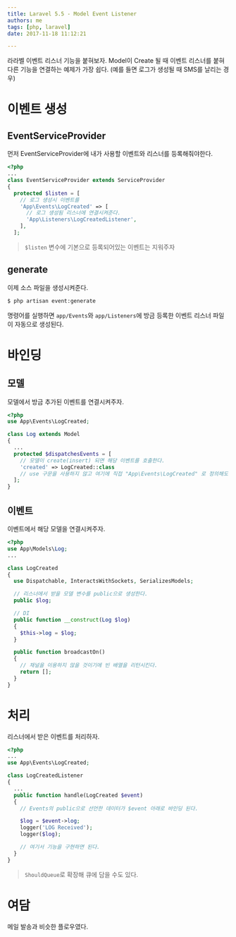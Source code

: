 ```yaml
---
title: Laravel 5.5 - Model Event Listener
authors: me
tags: [php, laravel]
date: 2017-11-18 11:12:21

---
```


라라벨 이벤트 리스너 기능을 붙혀보자.
Model이 Create 될 때 이벤트 리스너를 붙혀 다른 기능을 연결하는 예제가 가장 쉽다.
(예를 들면 로그가 생성될 때 SMS를 날리는 경우)

# 이벤트 생성

## EventServiceProvider

먼저 EventServiceProvider에 내가 사용할 이벤트와 리스너를 등록해줘야한다.

```php app/Providers/EventServiceProvider
<?php
...
class EventServiceProvider extends ServiceProvider
{
  protected $listen = [
    // 로그 생성시 이벤트를
    'App\Events\LogCreated' => [
      // 로그 생성됨 리스너에 연결시켜준다.
      'App\Listeners\LogCreatedListener',
    ],
  ];
```

> `$listen` 변수에 기본으로 등록되어있는 이벤트는 지워주자

## generate

이제 소스 파일을 생성시켜준다.

```bash
$ php artisan event:generate
```

명령어를 실행하면 `app/Events`와 `app/Listeners`에 방금 등록한 이벤트 리스너 파일이 자동으로 생성된다.

# 바인딩

## 모델

모델에서 방금 추가된 이벤트를 연결시켜주자.

```php app/Models/Log
<?php
use App\Events\LogCreated;

class Log extends Model
{
  ...
  protected $dispatchesEvents = [
    // 모델이 create(insert) 되면 해당 이벤트를 호출한다.
    'created' => LogCreated::class
    // use 구문을 사용하지 않고 여기에 직접 "App\Events\LogCreated" 로 정의해도 될 것 같은데 테스트는 안 해봤다.
  ];
}
```

## 이벤트

이벤트에서 해당 모델을 연결시켜주자.

```php app/Events/LogCreated
<?php
use App\Models\Log;
...

class LogCreated
{
  use Dispatchable, InteractsWithSockets, SerializesModels;

  // 리스너에서 받을 모델 변수를 public으로 생성한다.
  public $log;

  // DI
  public function __construct(Log $log)
  {
    $this->log = $log;
  }

  public function broadcastOn()
  {
    // 채널을 이용하지 않을 것이기에 빈 배열을 리턴시킨다.
    return [];
  }
}
```

# 처리

리스너에서 받은 이벤트를 처리하자.

```php app/Listeners/LogCreatedListener
<?php
...
use App\Events\LogCreated;

class LogCreatedListener
{
  ...
  public function handle(LogCreated $event)
  {
    // Events의 public으로 선언한 데이터가 $event 아래로 바인딩 된다.

    $log = $event->log;
    logger('LOG Received');
    logger($log);

    // 여기서 기능을 구현하면 된다.
  }
}
```

> `ShouldQueue`로 확장해 큐에 담을 수도 있다.

# 여담

메일 발송과 비슷한 플로우였다.
